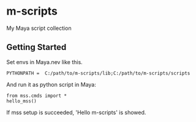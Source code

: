 # m-scripts
My Maya script collection

## Getting Started

Set envs in Maya.nev like this.

```
PYTHONPATH =  C:/path/to/m-scripts/lib;C:/path/to/m-scripts/scripts
```

And run it as python script in Maya:

```
from mss.cmds import *
hello_mss()
```

If mss setup is succeeded, 'Hello m-scripts' is showed.
